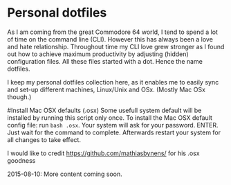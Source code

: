 Personal dotfiles
=================
As I am coming from the great Commodore 64 world, I tend to spend a lot of time on the command line (CLI). 
However this has always been a love and hate relationship. Throughout time my CLI love grew stronger as I 
found out how to achieve maximum productivity by adjusting (hidden) configuration files. All these files 
started with a dot. Hence the name dotfiles.

I keep my personal dotfiles collection here, as it enables me to easily sync and set-up different machines, 
Linux/Unix and OSx. (Mostly Mac OSx though.)

#Install Mac OSX defaults (.osx)
Some usefull system default will be installed by running this script only once. To install the Mac OSX 
default config file: run `bash .osx`. Your system will ask for your password. ENTER.
Just wait for the command to complete. Afterwards restart your system for all changes to take effect.

I would like to credit https://github.com/mathiasbynens/ for his .osx goodness

2015-08-10: More content coming soon.
